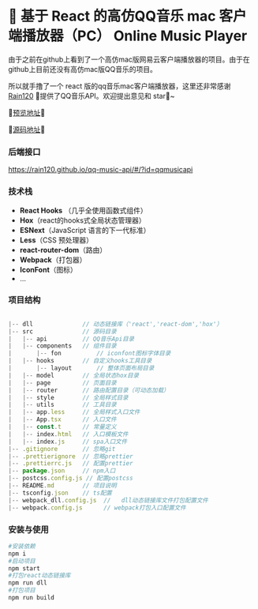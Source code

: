 # 🎵 基于 React 的高仿QQ音乐 mac 客户端播放器（PC） Online Music Player

由于之前在github上看到了一个高仿mac版网易云客户端播放器的项目。由于在github上目前还没有高仿mac版QQ音乐的项目。

所以就手撸了一个  react 版的qq音乐mac客户端播放器，这里还非常感谢 [Rain120](https://github.com/Rain120) 👬提供了QQ音乐API。欢迎提出意见和 star🌟~

🌟[预览地址](http://music.rayhomie.icu/)🌟

🌟[源码地址](https://github.com/rayhomie/react-qq-music)🌟



### 后端接口

https://rain120.github.io/qq-music-api/#/?id=qqmusicapi



### 技术栈

- **React Hooks** （几乎全使用函数式组件）
- **Hox**（react的hooks式全局状态管理器）
- **ESNext**（JavaScript 语言的下一代标准）
- **Less**（CSS 预处理器）
- **react-router-dom**（路由）
- **Webpack**（打包器）
- **IconFont**（图标）
- ...

### 项目结构

```js

|-- dll              // 动态链接库（'react','react-dom','hox'）
|-- src              // 源码目录 
|   |-- api          // QQ音乐Api目录   
|   |-- components   // 组件目录
|		|-- fon          // iconfont图标字体目录
|   |-- hooks        // 自定义hooks工具目录
|		|-- layout       // 整体页面布局目录
|   |-- model        // 全局状态hox目录
|   |-- page         // 页面目录
|   |-- router       // 路由配置目录（可动态加载）
|   |-- style        //	全局样式目录
|   |-- utils        // 工具目录
|   |-- app.less     // 全局样式入口文件
|   |-- App.tsx      // 入口文件
|   |-- const.t      // 常量定义
|   |-- index.html   // 入口模板文件
|   |-- index.js     // spa入口文件
|-- .gitignore       // 忽略git
|-- .prettierignore	 // 忽略prettier
|-- .prettierrc.js   // 配置prettier
|-- package.json     // npm入口	 
|-- postcss.config.js // 配置postcss
|-- README.md        // 项目说明
|-- tsconfig.json    // ts配置
|-- webpack_dll.config.js  //	dll动态链接库文件打包配置文件
|-- webpack.config.js      // webpack打包入口配置文件			 
```

### 安装与使用

```bash
#安装依赖
npm i
#启动项目
npm start
#打包react动态链接库
npm run dll 
#打包项目
npm run build
```

### 

